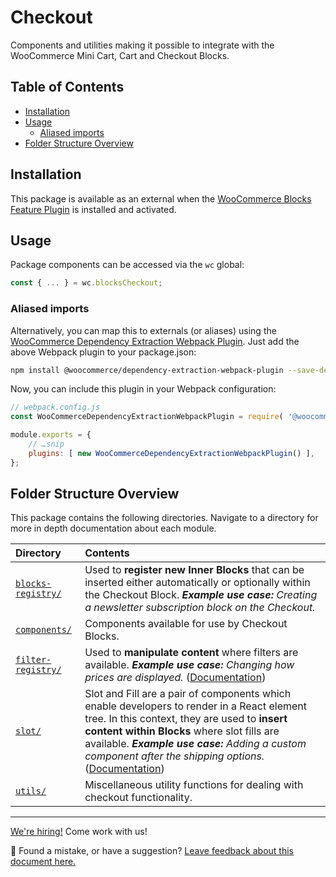 # Checkout <!-- omit in toc -->

Components and utilities making it possible to integrate with the WooCommerce Mini Cart, Cart and Checkout Blocks.

## Table of Contents <!-- omit in toc -->

-   [Installation](#installation)
-   [Usage](#usage)
    -   [Aliased imports](#aliased-imports)
-   [Folder Structure Overview](#folder-structure-overview)

## Installation

This package is available as an external when the [WooCommerce Blocks Feature Plugin](https://wordpress.org/plugins/woo-gutenberg-products-block/) is installed and activated.

## Usage

Package components can be accessed via the `wc` global:

```js
const { ... } = wc.blocksCheckout;
```

### Aliased imports

Alternatively, you can map this to externals (or aliases) using the [WooCommerce Dependency Extraction Webpack Plugin](https://github.com/woocommerce/woocommerce-admin/tree/main/packages/dependency-extraction-webpack-plugin). Just add the above Webpack plugin to your package.json:

```bash
npm install @woocommerce/dependency-extraction-webpack-plugin --save-dev
```

Now, you can include this plugin in your Webpack configuration:

```js
// webpack.config.js
const WooCommerceDependencyExtractionWebpackPlugin = require( '@woocommerce/dependency-extraction-webpack-plugin' );

module.exports = {
	// …snip
	plugins: [ new WooCommerceDependencyExtractionWebpackPlugin() ],
};
```

## Folder Structure Overview

This package contains the following directories. Navigate to a directory for more in depth documentation about each module.

| Directory                               | Contents                                                                                                                                                                                                                                                                                                               |
| :-------------------------------------- | :--------------------------------------------------------------------------------------------------------------------------------------------------------------------------------------------------------------------------------------------------------------------------------------------------------------------- |
| [`blocks-registry/`](./blocks-registry) | Used to **register new Inner Blocks** that can be inserted either automatically or optionally within the Checkout Block. _**Example use case:** Creating a newsletter subscription block on the Checkout._                                                                                                             |
| [`components/`](./components)           | Components available for use by Checkout Blocks.                                                                                                                                                                                                                                                                       |
| [`filter-registry/`](./filter-registry) | Used to **manipulate content** where filters are available. _**Example use case:** Changing how prices are displayed._ ([Documentation](./filter-registry))                                                                                                                                                            |
| [`slot/`](./slot)                       | Slot and Fill are a pair of components which enable developers to render in a React element tree. In this context, they are used to **insert content within Blocks** where slot fills are available. _**Example use case:** Adding a custom component after the shipping options._ ([Documentation](./slot/README.md)) |
| [`utils/`](./utils)                     | Miscellaneous utility functions for dealing with checkout functionality.                                                                                                                                                                                                                                               |

<!-- FEEDBACK -->

---

[We're hiring!](https://woocommerce.com/careers/) Come work with us!

🐞 Found a mistake, or have a suggestion? [Leave feedback about this document here.](https://github.com/woocommerce/woocommerce-gutenberg-products-block/issues/new?assignees=&labels=type%3A+documentation&template=--doc-feedback.md&title=Feedback%20on%20./packages/checkout/README.md)

<!-- /FEEDBACK -->
